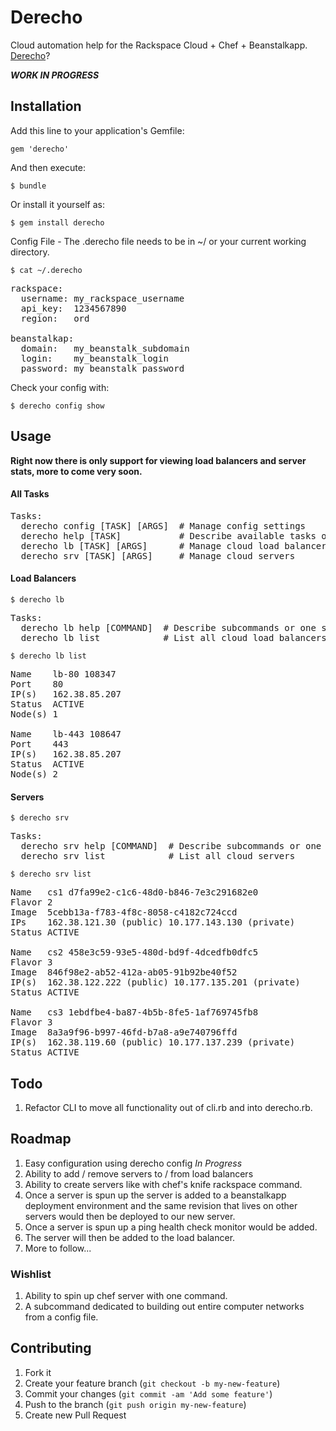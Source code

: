 # Derecho

Cloud automation help for the Rackspace Cloud + Chef + Beanstalkapp.  <a href="http://en.wikipedia.org/wiki/Derecho" target="_blank">Derecho</a>?

<b><i>WORK IN PROGRESS</i></b>

## Installation

Add this line to your application's Gemfile:

    gem 'derecho'

And then execute:

    $ bundle

Or install it yourself as:

    $ gem install derecho

Config File - The .derecho file needs to be in ~/ or your current working directory.
```
$ cat ~/.derecho
```    
<pre>
rackspace:
  username: my_rackspace_username
  api_key:  1234567890
  region:   ord

beanstalkap:
  domain:   my_beanstalk_subdomain
  login:    my_beanstalk_login
  password: my_beanstalk_password
</pre>

Check your config with:
```
$ derecho config show
```

## Usage

<b>Right now there is only support for viewing load balancers and server stats, more to come very soon.</b>

#### All Tasks
<pre>
Tasks:
  derecho config [TASK] [ARGS]  # Manage config settings
  derecho help [TASK]           # Describe available tasks or one specific task
  derecho lb [TASK] [ARGS]      # Manage cloud load balancers
  derecho srv [TASK] [ARGS]     # Manage cloud servers
</pre>

#### Load Balancers
```
$ derecho lb
```
<pre>
Tasks:
  derecho lb help [COMMAND]  # Describe subcommands or one specific subcommand
  derecho lb list            # List all cloud load balancers
</pre>

```
$ derecho lb list
```
<pre>
Name    lb-80 108347
Port    80
IP(s)   162.38.85.207
Status  ACTIVE
Node(s) 1

Name    lb-443 108647
Port    443
IP(s)   162.38.85.207
Status  ACTIVE
Node(s) 2
</pre>

#### Servers
```
$ derecho srv
```
<pre>
Tasks:
  derecho srv help [COMMAND]  # Describe subcommands or one specific subcommand
  derecho srv list            # List all cloud servers
</pre>

```
$ derecho srv list
```
<pre>
Name   cs1 d7fa99e2-c1c6-48d0-b846-7e3c291682e0
Flavor 2
Image  5cebb13a-f783-4f8c-8058-c4182c724ccd
IPs    162.38.121.30 (public) 10.177.143.130 (private)
Status ACTIVE

Name   cs2 458e3c59-93e5-480d-bd9f-4dcedfb0dfc5
Flavor 3
Image  846f98e2-ab52-412a-ab05-91b92be40f52
IP(s)  162.38.122.222 (public) 10.177.135.201 (private)
Status ACTIVE

Name   cs3 1ebdfbe4-ba87-4b5b-8fe5-1af769745fb8
Flavor 3
Image  8a3a9f96-b997-46fd-b7a8-a9e740796ffd
IP(s)  162.38.119.60 (public) 10.177.137.239 (private)
Status ACTIVE
</pre>

## Todo

1. Refactor CLI to move all functionality out of cli.rb and into derecho.rb.

## Roadmap

1. Easy configuration using derecho config *In Progress*
2. Ability to add / remove servers to / from load balancers
3. Ability to create servers like with chef's knife rackspace command.
4. Once a server is spun up the server is added to a beanstalkapp deployment environment and the same revision that lives on other servers would then be deployed to our new server.
5. Once a server is spun up a ping health check monitor would be added.
6. The server will then be added to the load balancer.
6. More to follow...

### Wishlist

1. Ability to spin up chef server with one command.
2. A subcommand dedicated to building out entire computer networks from a config file.

## Contributing

1. Fork it
2. Create your feature branch (`git checkout -b my-new-feature`)
3. Commit your changes (`git commit -am 'Add some feature'`)
4. Push to the branch (`git push origin my-new-feature`)
5. Create new Pull Request
